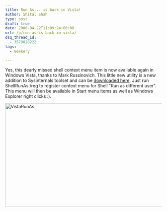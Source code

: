 ```yaml
---
title: Run As... is back in Vista!
author: Shital Shah
type: post
draft: true
date: 2008-04-22T11:09:24+00:00
url: /p/run-as-is-back-in-vista/
dsq_thread_id:
  - 3579828222
tags:
  - Geekery

---
```

Yes, this dearly missed shell context menu item is now available again in Windows Vista, thanks to Mark Russinovich. This little new utility is a new addition to Sysinternals toolset and can be [downloaded here][1]. Just run ShellRunAs /reg to register context menu for Shell "Run as different user". This menu will then be available in Start menu items as well as Windows Explorer right clicks :).

[<img src="/images/posts/2008/04/VistaRunAs.png" alt="VistaRunAs" width="554" height="334" class="alignnone size-full wp-image-756" srcset="http://shitalshah.com/ShitalShahWP/wp-content/uploads/2008/04/VistaRunAs.png 554w, http://shitalshah.com/ShitalShahWP/wp-content/uploads/2008/04/VistaRunAs-300x180.png 300w" sizes="(max-width: 554px) 100vw, 554px" />][2]

 [1]: http://technet.microsoft.com/en-us/sysinternals/cc300361.aspx
 [2]: /images/posts/2008/04/VistaRunAs.png